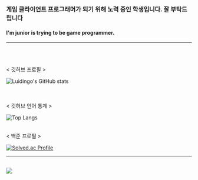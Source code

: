 ### 게임 클라이언트 프로그래머가 되기 위해 노력 중인 학생입니다. 잘 부탁드립니다 <br>
#### I'm junior is trying to be game programmer. 

---
<br>
<br>

< 깃허브 프로필 >
<br>

![Luidingo's GitHub stats](https://github-readme-stats.vercel.app/api?username=Luidingo&show_icons=true&theme=dark)   
<br>
<br>

< 깃허브 언어 통계 >
<br>

![Top Langs](https://github-readme-stats.vercel.app/api/top-langs/?username=Luidingo&layout=compact&theme=Darcula)
<br>
<br>

< 백준 프로필 >
<br>

[![Solved.ac Profile](http://mazassumnida.wtf/api/generate_badge?boj=bobossjung)](https://solved.ac/bobossjung)

---
<br>

<img src="https://img.shields.io/badge/cplusplus-#00599C?style=for-the-badge&logo=cplusplus&logoColor=black">
